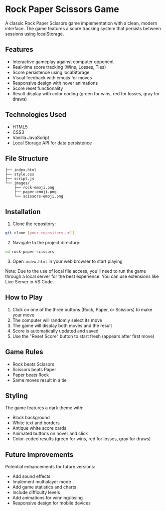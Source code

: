 # Rock Paper Scissors Game

A classic Rock Paper Scissors game implementation with a clean, modern interface. The game features a score tracking system that persists between sessions using localStorage.



## Features

- Interactive gameplay against computer opponent
- Real-time score tracking (Wins, Losses, Ties)
- Score persistence using localStorage
- Visual feedback with emojis for moves
- Responsive design with hover animations
- Score reset functionality
- Result display with color coding (green for wins, red for losses, gray for draws)

## Technologies Used

- HTML5
- CSS3
- Vanilla JavaScript
- Local Storage API for data persistence

## File Structure

```
├── index.html
├── style.css
├── script.js
└── images/
    ├── rock-emoji.png
    ├── paper-emoji.png
    └── scissors-emoji.png
```

## Installation

1. Clone the repository:
```bash
git clone [your-repository-url]
```

2. Navigate to the project directory:
```bash
cd rock-paper-scissors
```

3. Open `index.html` in your web browser to start playing

Note: Due to the use of local file access, you'll need to run the game through a local server for the best experience. You can use extensions like Live Server in VS Code.

## How to Play

1. Click on one of the three buttons (Rock, Paper, or Scissors) to make your move
2. The computer will randomly select its move
3. The game will display both moves and the result
4. Score is automatically updated and saved
5. Use the "Reset Score" button to start fresh (appears after first move)

## Game Rules

- Rock beats Scissors
- Scissors beats Paper
- Paper beats Rock
- Same moves result in a tie

## Styling

The game features a dark theme with:
- Black background
- White text and borders
- Antique white score cards
- Animated buttons on hover and click
- Color-coded results (green for wins, red for losses, gray for draws)

## Future Improvements

Potential enhancements for future versions:
- Add sound effects
- Implement multiplayer mode
- Add game statistics and charts
- Include difficulty levels
- Add animations for winning/losing
- Responsive design for mobile devices